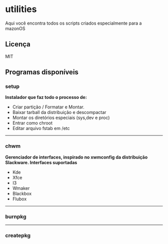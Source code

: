 # utilities
Aqui você encontra todos os scripts criados especialmente para a mazonOS

## Licença
MIT

## Programas disponíveis

### setup
**Instalador que faz todo o processo de:**
* Criar partição / Formatar e Montar. 
* Baixar tarball da distribuição e descompactar
* Montar os diretórios especiais (sys,dev e proc)
* Entrar como chroot
* Editar arquivo fstab em /etc

-----

### chwm
**Gerenciador de interfaces, inspirado no xwmconfig da distribuição Slackware. Interfaces suportadas**
* Kde
* Xfce
* I3
* Wmaker
* Blackbox
* Flubox

-----

### burnpkg

-----

### createpkg
